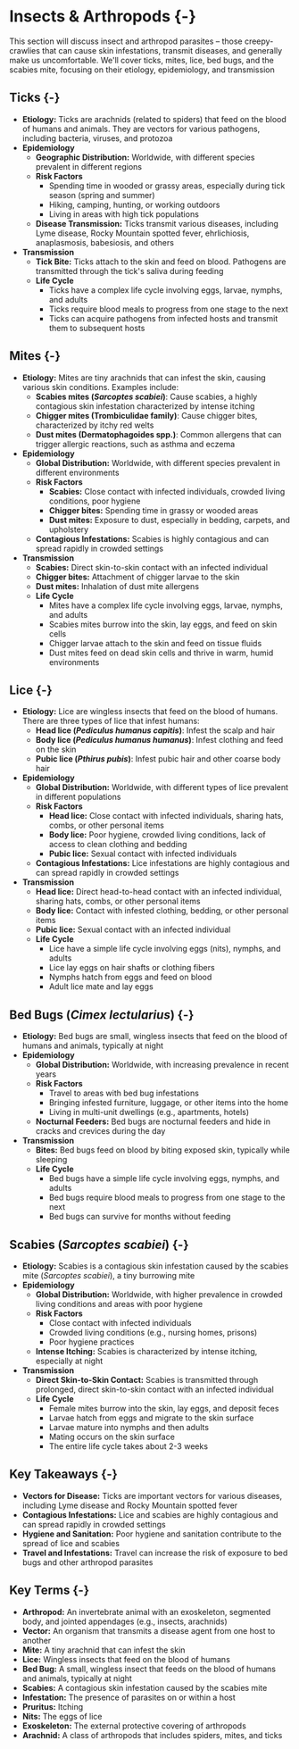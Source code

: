 # Insects & Arthropods {-}

This section will discuss insect and arthropod parasites – those creepy-crawlies that can cause skin infestations, transmit diseases, and generally make us uncomfortable. We'll cover ticks, mites, lice, bed bugs, and the scabies mite, focusing on their etiology, epidemiology, and transmission

##  **Ticks** {-}

*   **Etiology:** Ticks are arachnids (related to spiders) that feed on the blood of humans and animals. They are vectors for various pathogens, including bacteria, viruses, and protozoa
*   **Epidemiology**
    *   **Geographic Distribution:** Worldwide, with different species prevalent in different regions
    *   **Risk Factors**
        *   Spending time in wooded or grassy areas, especially during tick season (spring and summer)
        *   Hiking, camping, hunting, or working outdoors
        *   Living in areas with high tick populations
    *   **Disease Transmission:** Ticks transmit various diseases, including Lyme disease, Rocky Mountain spotted fever, ehrlichiosis, anaplasmosis, babesiosis, and others
*   **Transmission**
    *   **Tick Bite:** Ticks attach to the skin and feed on blood. Pathogens are transmitted through the tick's saliva during feeding
    *   **Life Cycle**
        *   Ticks have a complex life cycle involving eggs, larvae, nymphs, and adults
        *   Ticks require blood meals to progress from one stage to the next
        *   Ticks can acquire pathogens from infected hosts and transmit them to subsequent hosts

##  **Mites** {-}

*   **Etiology:** Mites are tiny arachnids that can infest the skin, causing various skin conditions. Examples include:
    *   **Scabies mites (*Sarcoptes scabiei*)**: Cause scabies, a highly contagious skin infestation characterized by intense itching
    *   **Chigger mites (Trombiculidae family)**: Cause chigger bites, characterized by itchy red welts
    *   **Dust mites (Dermatophagoides spp.)**: Common allergens that can trigger allergic reactions, such as asthma and eczema
*   **Epidemiology**
    *   **Global Distribution:** Worldwide, with different species prevalent in different environments
    *   **Risk Factors**
        *   **Scabies:** Close contact with infected individuals, crowded living conditions, poor hygiene
        *   **Chigger bites:** Spending time in grassy or wooded areas
        *   **Dust mites:** Exposure to dust, especially in bedding, carpets, and upholstery
    *   **Contagious Infestations:** Scabies is highly contagious and can spread rapidly in crowded settings
*   **Transmission**
    *   **Scabies:** Direct skin-to-skin contact with an infected individual
    *   **Chigger bites:** Attachment of chigger larvae to the skin
    *   **Dust mites:** Inhalation of dust mite allergens
    *   **Life Cycle**
        *   Mites have a complex life cycle involving eggs, larvae, nymphs, and adults
        *   Scabies mites burrow into the skin, lay eggs, and feed on skin cells
        *   Chigger larvae attach to the skin and feed on tissue fluids
        *   Dust mites feed on dead skin cells and thrive in warm, humid environments

##  **Lice** {-}

*   **Etiology:** Lice are wingless insects that feed on the blood of humans. There are three types of lice that infest humans:
    *   **Head lice (*Pediculus humanus capitis*)**: Infest the scalp and hair
    *   **Body lice (*Pediculus humanus humanus*)**: Infest clothing and feed on the skin
    *   **Pubic lice (*Pthirus pubis*)**: Infest pubic hair and other coarse body hair
*   **Epidemiology**
    *   **Global Distribution:** Worldwide, with different types of lice prevalent in different populations
    *   **Risk Factors**
        *   **Head lice:** Close contact with infected individuals, sharing hats, combs, or other personal items
        *   **Body lice:** Poor hygiene, crowded living conditions, lack of access to clean clothing and bedding
        *   **Pubic lice:** Sexual contact with infected individuals
    *   **Contagious Infestations:** Lice infestations are highly contagious and can spread rapidly in crowded settings
*   **Transmission**
    *   **Head lice:** Direct head-to-head contact with an infected individual, sharing hats, combs, or other personal items
    *   **Body lice:** Contact with infested clothing, bedding, or other personal items
    *   **Pubic lice:** Sexual contact with an infected individual
    *   **Life Cycle**
        *   Lice have a simple life cycle involving eggs (nits), nymphs, and adults
        *   Lice lay eggs on hair shafts or clothing fibers
        *   Nymphs hatch from eggs and feed on blood
        *   Adult lice mate and lay eggs

##  **Bed Bugs (*Cimex lectularius*)** {-}

*   **Etiology:** Bed bugs are small, wingless insects that feed on the blood of humans and animals, typically at night
*   **Epidemiology**
    *   **Global Distribution:** Worldwide, with increasing prevalence in recent years
    *   **Risk Factors**
        *   Travel to areas with bed bug infestations
        *   Bringing infested furniture, luggage, or other items into the home
        *   Living in multi-unit dwellings (e.g., apartments, hotels)
    *   **Nocturnal Feeders:** Bed bugs are nocturnal feeders and hide in cracks and crevices during the day
*   **Transmission**
    *   **Bites:** Bed bugs feed on blood by biting exposed skin, typically while sleeping
    *   **Life Cycle**
        *   Bed bugs have a simple life cycle involving eggs, nymphs, and adults
        *   Bed bugs require blood meals to progress from one stage to the next
        *   Bed bugs can survive for months without feeding

##  **Scabies (*Sarcoptes scabiei*)** {-}

*   **Etiology:** Scabies is a contagious skin infestation caused by the scabies mite (*Sarcoptes scabiei*), a tiny burrowing mite
*   **Epidemiology**
    *   **Global Distribution:** Worldwide, with higher prevalence in crowded living conditions and areas with poor hygiene
    *   **Risk Factors**
        *   Close contact with infected individuals
        *   Crowded living conditions (e.g., nursing homes, prisons)
        *   Poor hygiene practices
    *   **Intense Itching:** Scabies is characterized by intense itching, especially at night
*   **Transmission**
    *   **Direct Skin-to-Skin Contact:** Scabies is transmitted through prolonged, direct skin-to-skin contact with an infected individual
    *   **Life Cycle**
        *   Female mites burrow into the skin, lay eggs, and deposit feces
        *   Larvae hatch from eggs and migrate to the skin surface
        *   Larvae mature into nymphs and then adults
        *   Mating occurs on the skin surface
        *   The entire life cycle takes about 2-3 weeks

##  **Key Takeaways** {-}

*   **Vectors for Disease:** Ticks are important vectors for various diseases, including Lyme disease and Rocky Mountain spotted fever
*   **Contagious Infestations:** Lice and scabies are highly contagious and can spread rapidly in crowded settings
*   **Hygiene and Sanitation:** Poor hygiene and sanitation contribute to the spread of lice and scabies
*   **Travel and Infestations:** Travel can increase the risk of exposure to bed bugs and other arthropod parasites

##  **Key Terms** {-}

*   **Arthropod:** An invertebrate animal with an exoskeleton, segmented body, and jointed appendages (e.g., insects, arachnids)
*   **Vector:** An organism that transmits a disease agent from one host to another
*   **Mite:** A tiny arachnid that can infest the skin
*   **Lice:** Wingless insects that feed on the blood of humans
*   **Bed Bug:** A small, wingless insect that feeds on the blood of humans and animals, typically at night
*   **Scabies:** A contagious skin infestation caused by the scabies mite
*   **Infestation:** The presence of parasites on or within a host
*   **Pruritus:** Itching
*   **Nits:** The eggs of lice
*   **Exoskeleton:** The external protective covering of arthropods
*   **Arachnid:** A class of arthropods that includes spiders, mites, and ticks
